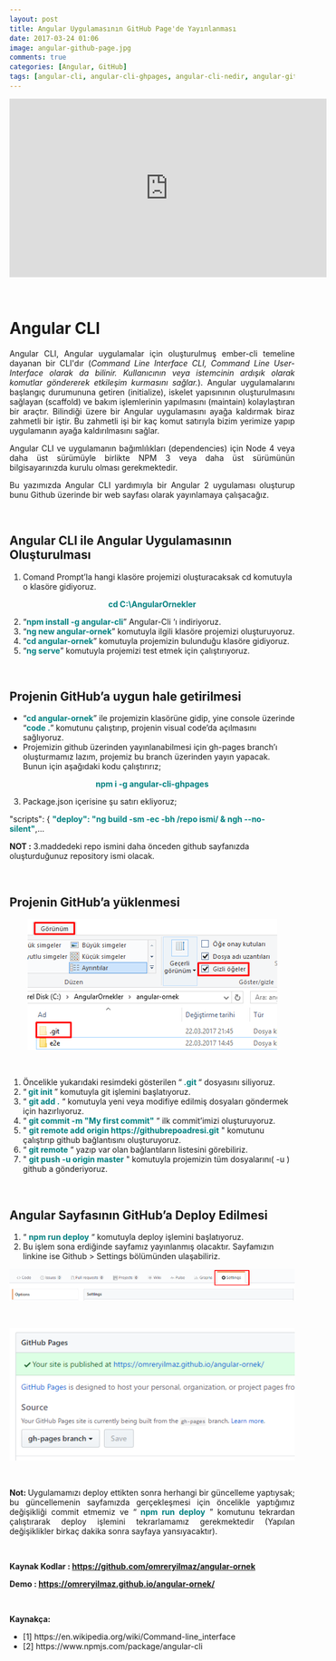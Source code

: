 ```yaml
---
layout: post
title: Angular Uygulamasının GitHub Page'de Yayınlanması
date: 2017-03-24 01:06
image: angular-github-page.jpg
comments: true
categories: [Angular, GitHub]
tags: [angular-cli, angular-cli-ghpages, angular-cli-nedir, angular-github-deploy, Angular-github-hosting, angular-github-pages, angular-github-yükleme, angular-video-anlatım, cli-nedir, GitHub]
---
```

<p style="text-align:center;"><iframe width="560" height="315" src="https://www.youtube.com/embed/b5HbOyRKw8Q" frameborder="0" allow="autoplay; encrypted-media" allowfullscreen></iframe></p>
<br>
<h1>Angular CLI</h1>
<p style="text-align:justify;">
Angular CLI, Angular uygulamalar için oluşturulmuş ember-cli temeline dayanan bir CLI'dır (<em>Command Line Interface CLI, Command Line User-Interface olarak da bilinir. Kullanıcının veya istemcinin ardışık olarak komutlar göndererek etkileşim kurmasını sağlar.</em>). Angular uygulamalarını başlangıç durumununa getiren (initialize), iskelet yapısınının oluşturulmasını sağlayan (scaffold) ve bakım işlemlerinin yapılmasını (maintain) kolaylaştıran bir araçtır. Bilindiği üzere bir Angular uygulamasını ayağa kaldırmak biraz zahmetli bir iştir. Bu zahmetli işi bir kaç komut satırıyla bizim yerimize yapıp uygulamanın ayağa kaldırılmasını sağlar.
</p>

<p style="text-align:justify;">
Angular CLI ve uygulamanın bağımlılıkları (dependencies) için Node 4 veya daha üst sürümüyle birlikte NPM 3 veya daha üst sürümünün bilgisayarınızda kurulu olması gerekmektedir.
</p>
<p style="text-align:justify;">
Bu yazımızda Angular CLI yardımıyla bir Angular 2 uygulaması oluşturup bunu Github üzerinde bir web sayfası olarak yayınlamaya çalışacağız.
</p>
<br>

<h2>Angular CLI ile Angular Uygulamasının Oluşturulması</h2>
<ol>
 	<li>Comand Prompt’la hangi klasöre projemizi oluşturacaksak cd komutuyla o klasöre gidiyoruz.</li>
</ol>
<p style="text-align:center;"><strong><span style="color:#008080;">cd C:\AngularOrnekler</span></strong></p>

<ol start="2">
 	<li>“<strong><span style="color:#008080;">npm install -g angular-cli</span></strong>” Angular-Cli ‘ı indiriyoruz.</li>
 	<li>“<span style="color:#008080;"><strong>ng new angular-ornek</strong></span>” komutuyla ilgili klasöre projemizi oluşturuyoruz.</li>
 	<li>“<strong><span style="color:#008080;">cd angular-ornek</span></strong>” komutuyla projemizin bulunduğu klasöre gidiyoruz.</li>
 	<li>“<strong><span style="color:#008080;">ng serve</span></strong>” komutuyla projemizi test etmek için çalıştırıyoruz.</li>
</ol>

<br>
<h2>Projenin GitHub’a uygun hale getirilmesi</h2>
<ul>
 	<li>“<span style="color:#008080;"><strong>cd angular-ornek</strong></span>” ile projemizin klasörüne gidip, yine console üzerinde “<strong><span style="color:#008080;">code .</span></strong>” komutunu çalıştırıp, projenin visual code’da açılmasını sağlıyoruz.</li>
 	<li>Projemizin github üzerinden yayınlanabilmesi için gh-pages branch’ı oluşturmamız lazım, projemiz bu branch üzerinden yayın yapacak. Bunun için aşağıdaki kodu çalıştırırız;</li>
</ul>
<p style="text-align:center;"><strong><span style="color:#008080;">npm i -g angular-cli-ghpages</span></strong></p>

<ol start="3">
 	<li>Package.json içerisine şu satırı ekliyoruz;</li>
</ol>
"scripts": { <strong><span style="color:#008080;">"deploy": "ng build -sm -ec -bh /repo ismi/ &amp; ngh --no-silent"</span></strong>,...

<strong>NOT :</strong> 3.maddedeki repo ismini daha önceden github sayfanızda oluşturduğunuz repository ismi olacak.

<br>

<h2>Projenin GitHub’a yüklenmesi</h2>
<p style="text-align:center;">
    <img src="/images/angular_github_gizli.png"/>
</p>
<br>

<ol>
 	<li>Öncelikle yukarıdaki resimdeki gösterilen “<strong><span style="color:#008080;"> .git</span> </strong>“ dosyasını siliyoruz.</li>
 	<li>“<strong> <span style="color:#008080;">git init</span> </strong>” komutuyla git işlemini başlatıyoruz.</li>
 	<li>“ <strong><span style="color:#008080;">git add .</span></strong> “ komutuyla yeni veya modifiye edilmiş dosyaları göndermek için hazırlıyoruz.</li>
 	<li>“ <strong><span style="color:#008080;">git commit -m "My first commit"</span></strong> “ ilk commit’imizi oluşturuyoruz.</li>
 	<li>" <strong><span style="color:#008080;">git remote add origin https://githubrepoadresi.git</span></strong> " komutunu çalıştırıp github bağlantısını oluşturuyoruz.</li>
 	<li>“ <span style="color:#008080;"><strong>git remote</strong></span> “ yazıp var olan bağlantıların listesini görebiliriz.</li>
 	<li>" <strong><span style="color:#008080;">git push -u origin master</span></strong> " komutuyla projemizin tüm dosyalarını( -u ) github a gönderiyoruz.</li>
</ol>

<br>
<h2>Angular Sayfasının GitHub’a Deploy Edilmesi</h2>
<ol>
 	<li>“ <strong><span style="color:#008080;">npm run deploy</span></strong> “ komutuyla deploy işlemini başlatıyoruz.</li>
 	<li>Bu işlem sona erdiğinde sayfamız yayınlanmış olacaktır. Sayfamızın linkine ise Github &gt; Settings bölümünden ulaşabiliriz.</li>
</ol>
<p style="text-align:center;">
    <img src="/images/angular_github_settings.png"/>
</p>
<br>
<p style="text-align:center;">
    <img src="/images/angular_github_pages.png"/>
</p>
<br>
<p style="text-align:justify;">
  <strong>Not: </strong>Uygulamamızı deploy ettikten sonra herhangi bir güncelleme yaptıysak; bu güncellemenin sayfamızda gerçekleşmesi için öncelikle yaptığımız değişikliği commit etmemiz ve “<strong><span style="color:#008080;"> npm run deploy</span></strong> ” komutunu tekrardan çalıştırarak deploy işlemini tekrarlamamız gerekmektedir (Yapılan değişiklikler birkaç dakika sonra sayfaya yansıyacaktır).
</p>

<br>

<strong>Kaynak Kodlar : </strong>
<a href="https://github.com/omreryilmaz/angular-ornek"><strong>https://github.com/omreryilmaz/angular-ornek</strong></a>

<strong>Demo : </strong><a href="https://omreryilmaz.github.io/angular-ornek/"><strong>https://omreryilmaz.github.io/angular-ornek/</strong></a>

<br>

<strong>Kaynakça:</strong>
<ul>
 	<li>[1] https://en.wikipedia.org/wiki/Command-line_interface</li>
 	<li>[2] https://www.npmjs.com/package/angular-cli</li> 	
</ul>
